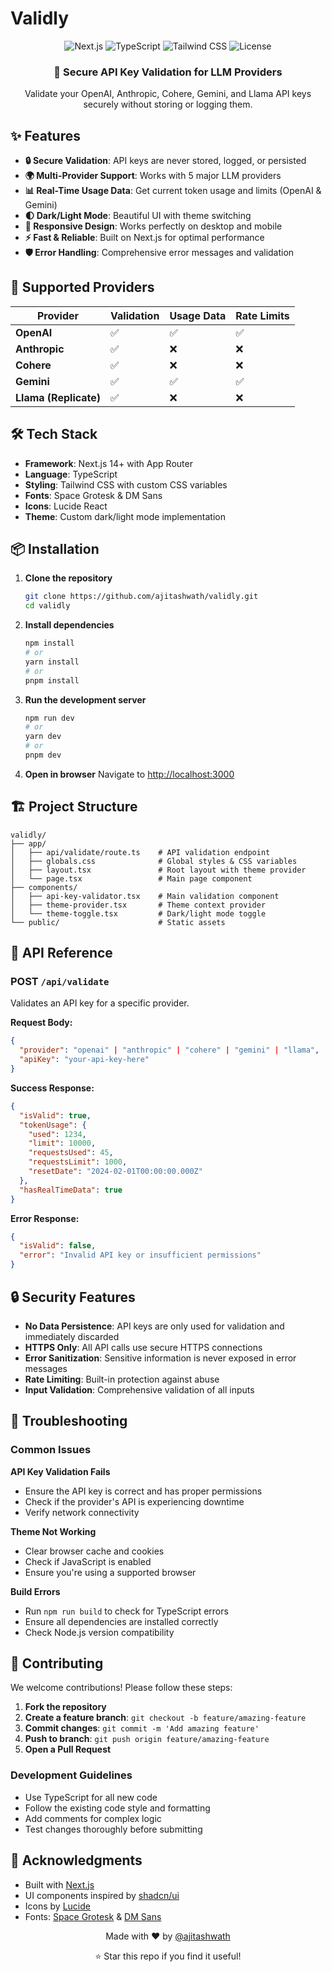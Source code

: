 # Validly

<div align="center">
  <img src="https://img.shields.io/badge/Next.js-14+-black?style=flat&logo=next.js" alt="Next.js"/>
  <img src="https://img.shields.io/badge/TypeScript-5.0+-blue?style=flat&logo=typescript" alt="TypeScript"/>
  <img src="https://img.shields.io/badge/Tailwind-3.0+-38bdf8?style=flat&logo=tailwindcss" alt="Tailwind CSS"/>
  <img src="https://img.shields.io/badge/License-MIT-green?style=flat" alt="License"/>
</div>

<div align="center">
  <h3>🔐 Secure API Key Validation for LLM Providers</h3>
  <p>Validate your OpenAI, Anthropic, Cohere, Gemini, and Llama API keys securely without storing or logging them.</p>
</div>

## ✨ Features

- **🔒 Secure Validation**: API keys are never stored, logged, or persisted
- **🌍 Multi-Provider Support**: Works with 5 major LLM providers
- **📊 Real-Time Usage Data**: Get current token usage and limits (OpenAI & Gemini)
- **🌓 Dark/Light Mode**: Beautiful UI with theme switching
- **📱 Responsive Design**: Works perfectly on desktop and mobile
- **⚡ Fast & Reliable**: Built on Next.js for optimal performance
- **🛡️ Error Handling**: Comprehensive error messages and validation

## 🚀 Supported Providers

| Provider | Validation | Usage Data | Rate Limits |
|----------|------------|------------|-------------|
| **OpenAI** | ✅ | ✅ | ✅ |
| **Anthropic** | ✅ | ❌ | ❌ |
| **Cohere** | ✅ | ❌ | ❌ |
| **Gemini** | ✅ | ✅ | ✅ |
| **Llama (Replicate)** | ✅ | ❌ | ❌ |

## 🛠️ Tech Stack
- **Framework**: Next.js 14+ with App Router
- **Language**: TypeScript
- **Styling**: Tailwind CSS with custom CSS variables
- **Fonts**: Space Grotesk & DM Sans
- **Icons**: Lucide React
- **Theme**: Custom dark/light mode implementation

## 📦 Installation

1. **Clone the repository**
   ```bash
   git clone https://github.com/ajitashwath/validly.git
   cd validly
   ```

2. **Install dependencies**
   ```bash
   npm install
   # or
   yarn install
   # or
   pnpm install
   ```

3. **Run the development server**
   ```bash
   npm run dev
   # or
   yarn dev
   # or
   pnpm dev
   ```

4. **Open in browser**
   Navigate to [http://localhost:3000](http://localhost:3000)

## 🏗️ Project Structure

```
validly/
├── app/
│   ├── api/validate/route.ts    # API validation endpoint
│   ├── globals.css              # Global styles & CSS variables
│   ├── layout.tsx               # Root layout with theme provider
│   └── page.tsx                 # Main page component
├── components/
│   ├── api-key-validator.tsx    # Main validation component
│   ├── theme-provider.tsx       # Theme context provider
│   └── theme-toggle.tsx         # Dark/light mode toggle
└── public/                      # Static assets
```

## 🔧 API Reference

### POST `/api/validate`

Validates an API key for a specific provider.

**Request Body:**
```json
{
  "provider": "openai" | "anthropic" | "cohere" | "gemini" | "llama",
  "apiKey": "your-api-key-here"
}
```

**Success Response:**
```json
{
  "isValid": true,
  "tokenUsage": {
    "used": 1234,
    "limit": 10000,
    "requestsUsed": 45,
    "requestsLimit": 1000,
    "resetDate": "2024-02-01T00:00:00.000Z"
  },
  "hasRealTimeData": true
}
```

**Error Response:**
```json
{
  "isValid": false,
  "error": "Invalid API key or insufficient permissions"
}
```

## 🔒 Security Features
- **No Data Persistence**: API keys are only used for validation and immediately discarded
- **HTTPS Only**: All API calls use secure HTTPS connections
- **Error Sanitization**: Sensitive information is never exposed in error messages
- **Rate Limiting**: Built-in protection against abuse
- **Input Validation**: Comprehensive validation of all inputs

## 🐛 Troubleshooting

### Common Issues

**API Key Validation Fails**
- Ensure the API key is correct and has proper permissions
- Check if the provider's API is experiencing downtime
- Verify network connectivity

**Theme Not Working**
- Clear browser cache and cookies
- Check if JavaScript is enabled
- Ensure you're using a supported browser

**Build Errors**
- Run `npm run build` to check for TypeScript errors
- Ensure all dependencies are installed correctly
- Check Node.js version compatibility

## 🤝 Contributing
We welcome contributions! Please follow these steps:

1. **Fork the repository**
2. **Create a feature branch**: `git checkout -b feature/amazing-feature`
3. **Commit changes**: `git commit -m 'Add amazing feature'`
4. **Push to branch**: `git push origin feature/amazing-feature`
5. **Open a Pull Request**

### Development Guidelines
- Use TypeScript for all new code
- Follow the existing code style and formatting
- Add comments for complex logic
- Test changes thoroughly before submitting

## 🙏 Acknowledgments

- Built with [Next.js](https://nextjs.org/)
- UI components inspired by [shadcn/ui](https://ui.shadcn.com/)
- Icons by [Lucide](https://lucide.dev/)
- Fonts: [Space Grotesk](https://fonts.google.com/specimen/Space+Grotesk) & [DM Sans](https://fonts.google.com/specimen/DM+Sans)

<div align="center">
  <p>Made with ❤️ by <a href="https://github.com/ajitashwath">@ajitashwath</a></p>
  <p>⭐ Star this repo if you find it useful!</p>
</div>
